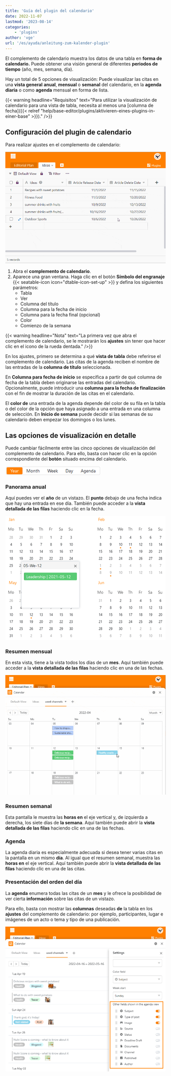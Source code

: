 ```yaml
---
title: 'Guía del plugin del calendario'
date: 2022-11-07
lastmod: '2023-08-14'
categories:
    - 'plugins'
author: 'vge'
url: '/es/ayuda/anleitung-zum-kalender-plugin'
---
```


El complemento de calendario muestra los datos de una tabla en **forma de calendario.** Puede obtener una visión general de diferentes **periodos de tiempo** (año, mes, semana, día).

Hay un total de 5 opciones de visualización: Puede visualizar las citas en una **vista general** **anual**, **mensual** o **semanal** del calendario, en la **agenda diaria** o como **agenda** mensual en forma de lista.

{{< warning  headline="Requisitos"  text="Para utilizar la visualización de calendario para una vista de tabla, necesita al menos una [columna de fecha]({{< relref "help/base-editor/plugins/aktivieren-eines-plugins-in-einer-base" >}})." />}}

## Configuración del plugin de calendario

Para realizar ajustes en el complemento de calendario:

![Instrucciones para el plugin de calendario](images/Anleitung-zum-Kalender-Plugin.gif)

1. Abra el **complemento de calendario**.
2. Aparece una gran ventana. Haga clic en el botón **Símbolo del engranaje** {{< seatable-icon icon="dtable-icon-set-up" >}} y defina los siguientes parámetros:
    - Tabla
    - Ver
    - Columna del título
    - Columna para la fecha de inicio
    - Columna para la fecha final (opcional)
    - Color
    - Comienzo de la semana

{{< warning  headline="Nota"  text="La primera vez que abra el complemento de calendario, se le mostrarán los **ajustes** sin tener que hacer clic en el icono de la rueda dentada." />}}

En los ajustes, primero se determina a qué **vista de tabla** debe referirse el complemento de calendario. Las citas de la agenda reciben el nombre de las entradas de la **columna de título** seleccionada.

En **Columna para fecha de inicio** se especifica a partir de qué columna de fecha de la tabla deben originarse las entradas del calendario. Opcionalmente, puede introducir una **columna para la fecha de finalización** con el fin de mostrar la duración de las citas en el calendario.

El **color de** una entrada de la agenda depende del color de su fila en la tabla o del color de la opción que haya asignado a una entrada en una columna de selección. En **Inicio de semana** puede decidir si las semanas de su calendario deben empezar los domingos o los lunes.

## Las opciones de visualización en detalle

Puede cambiar fácilmente entre las cinco opciones de visualización del complemento de calendario. Para ello, basta con hacer clic en la opción correspondiente del **botón** situado encima del calendario.

![Opciones de visualización del complemento de calendario](images/Darstellungsoptionen-des-Kalender-Plugins.png)

### Panorama anual

Aquí puedes ver el **año** de un vistazo. El **punto** debajo de una fecha indica que hay una entrada en ese día. También puede acceder a la **vista detallada de las filas** haciendo clic en la fecha.

![Resumen del año en el plugin de calendario](images/Jahresueberblick-im-Kalender-Plugin.png)

### Resumen mensual

En esta vista, tiene a la vista todos los días de un **mes**. Aquí también puede acceder a la **vista detallada de las filas** haciendo clic en una de las fechas.

![Vista del mes](images/monatsansicht.gif)

### Resumen semanal

Esta pantalla le muestra las **horas en** el eje vertical y, de izquierda a derecha, los siete días de **la semana**. Aquí también puede abrir la **vista detallada de las filas** haciendo clic en una de las fechas.

### Agenda

La agenda diaria es especialmente adecuada si desea tener varias citas en la pantalla en un mismo **día**. Al igual que el resumen semanal, muestra las **horas en** el eje vertical. Aquí también puede abrir la **vista detallada de las filas** haciendo clic en una de las citas.

### Presentación del orden del día

La **agenda** enumera todas las citas de un **mes** y le ofrece la posibilidad de ver cierta **información** sobre las citas de un vistazo.

Para ello, basta con mostrar las **columnas** deseadas **de** la tabla en los **ajustes** del complemento de calendario: por ejemplo, participantes, lugar e imágenes de un acto o tema y tipo de una publicación.

![Configuración de la vista de la agenda](images/agenda-view-einstellungen.png)
